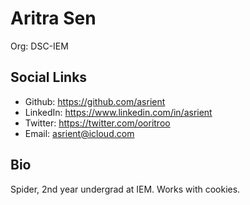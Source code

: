 # Aritra Sen

Org: DSC-IEM

## Social Links

- Github: https://github.com/asrient
- LinkedIn: https://www.linkedin.com/in/asrient
- Twitter: https://twitter.com/ooritroo
- Email: asrient@icloud.com

## Bio

Spider, 2nd year undergrad at IEM. Works with cookies.
